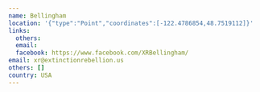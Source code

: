 ```yaml
---
name: Bellingham
location: '{"type":"Point","coordinates":[-122.4786854,48.7519112]}'
links:
  others: 
  email: 
  facebook: https://www.facebook.com/XRBellingham/
email: xr@extinctionrebellion.us
others: []
country: USA
---
```

